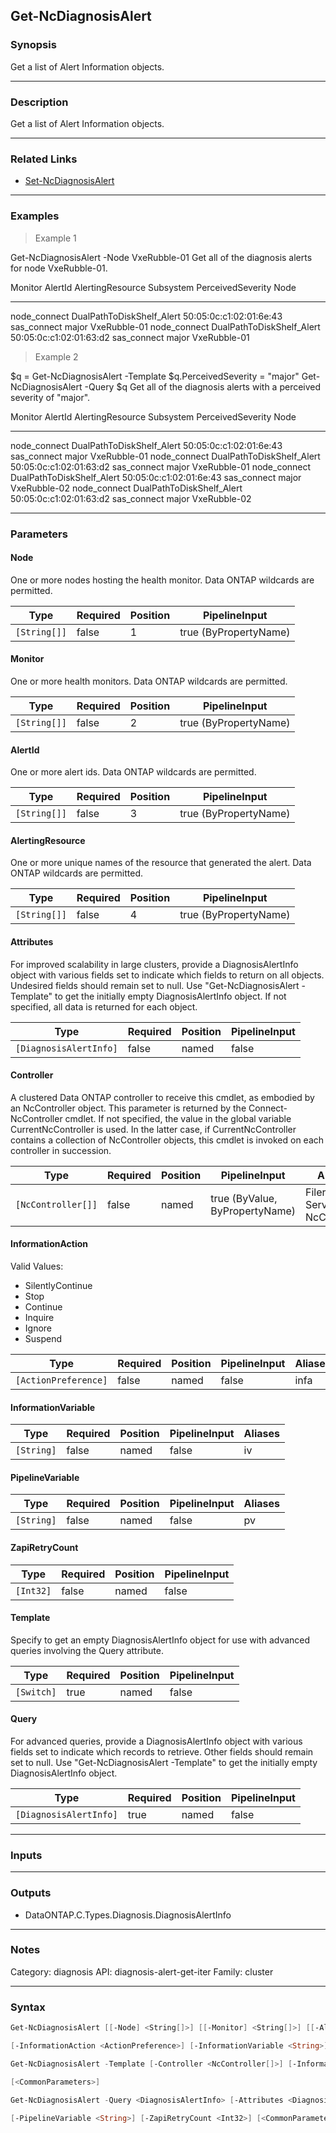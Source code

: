 Get-NcDiagnosisAlert
--------------------

### Synopsis
Get a list of Alert Information objects.

---

### Description

Get a list of Alert Information objects.

---

### Related Links
* [Set-NcDiagnosisAlert](Set-NcDiagnosisAlert)

---

### Examples
> Example 1

Get-NcDiagnosisAlert -Node VxeRubble-01
Get all of the diagnosis alerts for node VxeRubble-01.

Monitor          AlertId                        AlertingResource         Subsystem    PerceivedSeverity  Node
-------          -------                        ----------------         ---------    -----------------  ----
node_connect     DualPathToDiskShelf_Alert      50:05:0c:c1:02:01:6e:43  sas_connect  major              VxeRubble-01
node_connect     DualPathToDiskShelf_Alert      50:05:0c:c1:02:01:63:d2  sas_connect  major              VxeRubble-01

> Example 2

$q = Get-NcDiagnosisAlert -Template
$q.PerceivedSeverity = "major"
Get-NcDiagnosisAlert -Query $q
Get all of the diagnosis alerts with a perceived severity of "major".

Monitor          AlertId                        AlertingResource         Subsystem    PerceivedSeverity  Node
-------          -------                        ----------------         ---------    -----------------  ----
node_connect     DualPathToDiskShelf_Alert      50:05:0c:c1:02:01:6e:43  sas_connect  major              VxeRubble-01
node_connect     DualPathToDiskShelf_Alert      50:05:0c:c1:02:01:63:d2  sas_connect  major              VxeRubble-01
node_connect     DualPathToDiskShelf_Alert      50:05:0c:c1:02:01:6e:43  sas_connect  major              VxeRubble-02
node_connect     DualPathToDiskShelf_Alert      50:05:0c:c1:02:01:63:d2  sas_connect  major              VxeRubble-02

---

### Parameters
#### **Node**
One or more nodes hosting the health monitor.  Data ONTAP wildcards are permitted.

|Type        |Required|Position|PipelineInput        |
|------------|--------|--------|---------------------|
|`[String[]]`|false   |1       |true (ByPropertyName)|

#### **Monitor**
One or more health monitors.  Data ONTAP wildcards are permitted.

|Type        |Required|Position|PipelineInput        |
|------------|--------|--------|---------------------|
|`[String[]]`|false   |2       |true (ByPropertyName)|

#### **AlertId**
One or more alert ids.  Data ONTAP wildcards are permitted.

|Type        |Required|Position|PipelineInput        |
|------------|--------|--------|---------------------|
|`[String[]]`|false   |3       |true (ByPropertyName)|

#### **AlertingResource**
One or more unique names of the resource that generated the alert.  Data ONTAP wildcards are permitted.

|Type        |Required|Position|PipelineInput        |
|------------|--------|--------|---------------------|
|`[String[]]`|false   |4       |true (ByPropertyName)|

#### **Attributes**
For improved scalability in large clusters, provide a DiagnosisAlertInfo object with various fields set to indicate which fields to return on all objects.  Undesired fields should remain set to null.  Use "Get-NcDiagnosisAlert -Template" to get the initially empty DiagnosisAlertInfo object.  If not specified, all data is returned for each object.

|Type                  |Required|Position|PipelineInput|
|----------------------|--------|--------|-------------|
|`[DiagnosisAlertInfo]`|false   |named   |false        |

#### **Controller**
A clustered Data ONTAP controller to receive this cmdlet, as embodied by an NcController object.  This parameter is returned by the Connect-NcController cmdlet.  If not specified, the value in the global variable CurrentNcController is used.  In the latter case, if CurrentNcController contains a collection of NcController objects, this cmdlet is invoked on each controller in succession.

|Type              |Required|Position|PipelineInput                 |Aliases                          |
|------------------|--------|--------|------------------------------|---------------------------------|
|`[NcController[]]`|false   |named   |true (ByValue, ByPropertyName)|Filer<br/>Server<br/>NcController|

#### **InformationAction**

Valid Values:

* SilentlyContinue
* Stop
* Continue
* Inquire
* Ignore
* Suspend

|Type                |Required|Position|PipelineInput|Aliases|
|--------------------|--------|--------|-------------|-------|
|`[ActionPreference]`|false   |named   |false        |infa   |

#### **InformationVariable**

|Type      |Required|Position|PipelineInput|Aliases|
|----------|--------|--------|-------------|-------|
|`[String]`|false   |named   |false        |iv     |

#### **PipelineVariable**

|Type      |Required|Position|PipelineInput|Aliases|
|----------|--------|--------|-------------|-------|
|`[String]`|false   |named   |false        |pv     |

#### **ZapiRetryCount**

|Type     |Required|Position|PipelineInput|
|---------|--------|--------|-------------|
|`[Int32]`|false   |named   |false        |

#### **Template**
Specify to get an empty DiagnosisAlertInfo object for use with advanced queries involving the Query attribute.

|Type      |Required|Position|PipelineInput|
|----------|--------|--------|-------------|
|`[Switch]`|true    |named   |false        |

#### **Query**
For advanced queries, provide a DiagnosisAlertInfo object with various fields set to indicate which records to retrieve.  Other fields should remain set to null.  Use "Get-NcDiagnosisAlert -Template" to get the initially empty DiagnosisAlertInfo object.

|Type                  |Required|Position|PipelineInput|
|----------------------|--------|--------|-------------|
|`[DiagnosisAlertInfo]`|true    |named   |false        |

---

### Inputs

---

### Outputs
* DataONTAP.C.Types.Diagnosis.DiagnosisAlertInfo

---

### Notes
Category: diagnosis
API: diagnosis-alert-get-iter
Family: cluster

---

### Syntax
```PowerShell
Get-NcDiagnosisAlert [[-Node] <String[]>] [[-Monitor] <String[]>] [[-AlertId] <String[]>] [[-AlertingResource] <String[]>] [-Attributes <DiagnosisAlertInfo>] [-Controller <NcController[]>] 
```
```PowerShell
[-InformationAction <ActionPreference>] [-InformationVariable <String>] [-PipelineVariable <String>] [-ZapiRetryCount <Int32>] [<CommonParameters>]
```
```PowerShell
Get-NcDiagnosisAlert -Template [-Controller <NcController[]>] [-InformationAction <ActionPreference>] [-InformationVariable <String>] [-PipelineVariable <String>] [-ZapiRetryCount <Int32>] 
```
```PowerShell
[<CommonParameters>]
```
```PowerShell
Get-NcDiagnosisAlert -Query <DiagnosisAlertInfo> [-Attributes <DiagnosisAlertInfo>] [-Controller <NcController[]>] [-InformationAction <ActionPreference>] [-InformationVariable <String>] 
```
```PowerShell
[-PipelineVariable <String>] [-ZapiRetryCount <Int32>] [<CommonParameters>]
```
